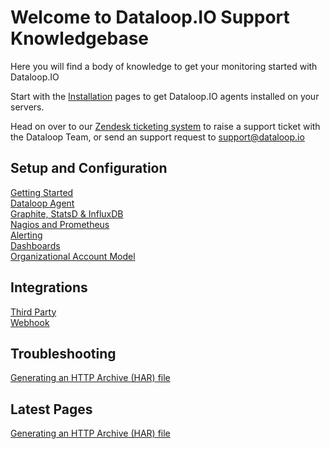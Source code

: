 # Welcome to Dataloop.IO Support Knowledgebase

Here you will find a body of knowledge to get your monitoring started with Dataloop.IO

Start with the [Installation](/agent/) pages to get Dataloop.IO agents installed on your servers.

Head on over to our [Zendesk ticketing system](https://dataloopio.zendesk.com/hc/en-gb/requests/new) to raise a support ticket with the Dataloop Team, or send an support request to <support@dataloop.io>



## Setup and Configuration

[Getting Started](/getting_started/)  
[Dataloop Agent](/agent/)  
[Graphite, StatsD & InfluxDB](/endpoints/)  
[Nagios and Prometheus](/nagios/)  
[Alerting](/alerting/)  
[Dashboards](/dashboards)  
[Organizational Account Model](/account_model)  


## Integrations

[Third Party](/integrations/thirdparty/)  
[Webhook](/integrations/webhook/)


## Troubleshooting

[Generating an HTTP Archive (HAR) file](/troubleshooting/har_archive/)



## Latest Pages

[Generating an HTTP Archive (HAR) file](/troubleshooting/har_archive/)
